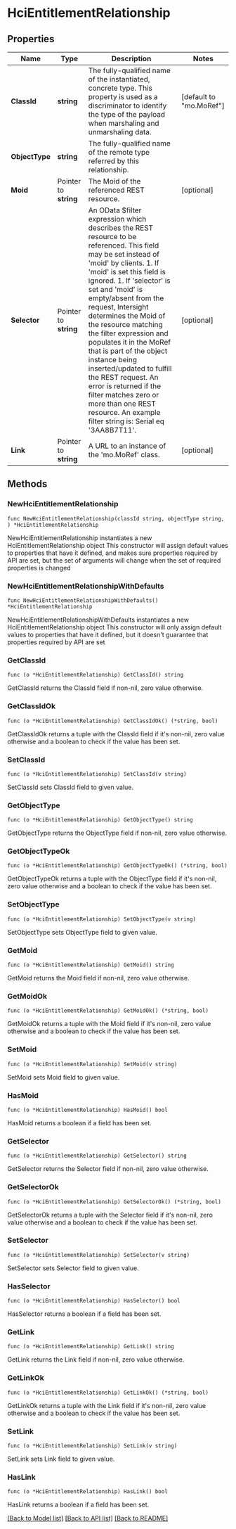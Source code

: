 # HciEntitlementRelationship

## Properties

Name | Type | Description | Notes
------------ | ------------- | ------------- | -------------
**ClassId** | **string** | The fully-qualified name of the instantiated, concrete type. This property is used as a discriminator to identify the type of the payload when marshaling and unmarshaling data. | [default to "mo.MoRef"]
**ObjectType** | **string** | The fully-qualified name of the remote type referred by this relationship. | 
**Moid** | Pointer to **string** | The Moid of the referenced REST resource. | [optional] 
**Selector** | Pointer to **string** | An OData $filter expression which describes the REST resource to be referenced. This field may be set instead of &#39;moid&#39; by clients. 1. If &#39;moid&#39; is set this field is ignored. 1. If &#39;selector&#39; is set and &#39;moid&#39; is empty/absent from the request, Intersight determines the Moid of the resource matching the filter expression and populates it in the MoRef that is part of the object instance being inserted/updated to fulfill the REST request. An error is returned if the filter matches zero or more than one REST resource. An example filter string is: Serial eq &#39;3AA8B7T11&#39;. | [optional] 
**Link** | Pointer to **string** | A URL to an instance of the &#39;mo.MoRef&#39; class. | [optional] 

## Methods

### NewHciEntitlementRelationship

`func NewHciEntitlementRelationship(classId string, objectType string, ) *HciEntitlementRelationship`

NewHciEntitlementRelationship instantiates a new HciEntitlementRelationship object
This constructor will assign default values to properties that have it defined,
and makes sure properties required by API are set, but the set of arguments
will change when the set of required properties is changed

### NewHciEntitlementRelationshipWithDefaults

`func NewHciEntitlementRelationshipWithDefaults() *HciEntitlementRelationship`

NewHciEntitlementRelationshipWithDefaults instantiates a new HciEntitlementRelationship object
This constructor will only assign default values to properties that have it defined,
but it doesn't guarantee that properties required by API are set

### GetClassId

`func (o *HciEntitlementRelationship) GetClassId() string`

GetClassId returns the ClassId field if non-nil, zero value otherwise.

### GetClassIdOk

`func (o *HciEntitlementRelationship) GetClassIdOk() (*string, bool)`

GetClassIdOk returns a tuple with the ClassId field if it's non-nil, zero value otherwise
and a boolean to check if the value has been set.

### SetClassId

`func (o *HciEntitlementRelationship) SetClassId(v string)`

SetClassId sets ClassId field to given value.


### GetObjectType

`func (o *HciEntitlementRelationship) GetObjectType() string`

GetObjectType returns the ObjectType field if non-nil, zero value otherwise.

### GetObjectTypeOk

`func (o *HciEntitlementRelationship) GetObjectTypeOk() (*string, bool)`

GetObjectTypeOk returns a tuple with the ObjectType field if it's non-nil, zero value otherwise
and a boolean to check if the value has been set.

### SetObjectType

`func (o *HciEntitlementRelationship) SetObjectType(v string)`

SetObjectType sets ObjectType field to given value.


### GetMoid

`func (o *HciEntitlementRelationship) GetMoid() string`

GetMoid returns the Moid field if non-nil, zero value otherwise.

### GetMoidOk

`func (o *HciEntitlementRelationship) GetMoidOk() (*string, bool)`

GetMoidOk returns a tuple with the Moid field if it's non-nil, zero value otherwise
and a boolean to check if the value has been set.

### SetMoid

`func (o *HciEntitlementRelationship) SetMoid(v string)`

SetMoid sets Moid field to given value.

### HasMoid

`func (o *HciEntitlementRelationship) HasMoid() bool`

HasMoid returns a boolean if a field has been set.

### GetSelector

`func (o *HciEntitlementRelationship) GetSelector() string`

GetSelector returns the Selector field if non-nil, zero value otherwise.

### GetSelectorOk

`func (o *HciEntitlementRelationship) GetSelectorOk() (*string, bool)`

GetSelectorOk returns a tuple with the Selector field if it's non-nil, zero value otherwise
and a boolean to check if the value has been set.

### SetSelector

`func (o *HciEntitlementRelationship) SetSelector(v string)`

SetSelector sets Selector field to given value.

### HasSelector

`func (o *HciEntitlementRelationship) HasSelector() bool`

HasSelector returns a boolean if a field has been set.

### GetLink

`func (o *HciEntitlementRelationship) GetLink() string`

GetLink returns the Link field if non-nil, zero value otherwise.

### GetLinkOk

`func (o *HciEntitlementRelationship) GetLinkOk() (*string, bool)`

GetLinkOk returns a tuple with the Link field if it's non-nil, zero value otherwise
and a boolean to check if the value has been set.

### SetLink

`func (o *HciEntitlementRelationship) SetLink(v string)`

SetLink sets Link field to given value.

### HasLink

`func (o *HciEntitlementRelationship) HasLink() bool`

HasLink returns a boolean if a field has been set.


[[Back to Model list]](../README.md#documentation-for-models) [[Back to API list]](../README.md#documentation-for-api-endpoints) [[Back to README]](../README.md)


